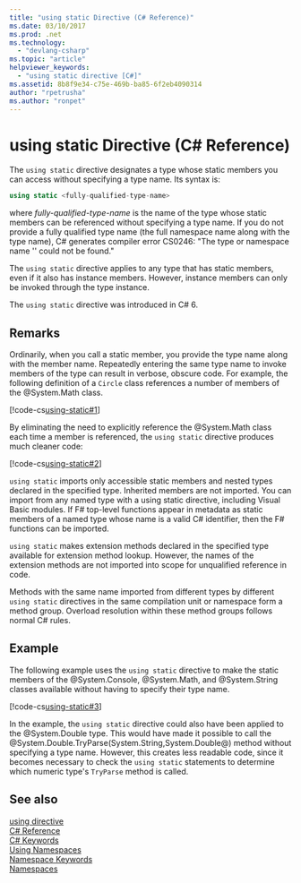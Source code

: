 ```yaml
---
title: "using static Directive (C# Reference)"
ms.date: 03/10/2017
ms.prod: .net
ms.technology: 
  - "devlang-csharp"
ms.topic: "article"
helpviewer_keywords: 
  - "using static directive [C#]"
ms.assetid: 8b8f9e34-c75e-469b-ba85-6f2eb4090314
author: "rpetrusha"
ms.author: "ronpet"
---
```

# using static Directive (C# Reference)

The `using static` directive designates a type whose static members you can access without specifying a type name. Its syntax is:

```csharp
using static <fully-qualified-type-name>
```

where *fully-qualified-type-name* is the name of the type whose static members can be referenced without specifying a type name. If you do not provide a fully qualified type name (the full namespace name along with the type name), C# generates compiler error CS0246: "The type or namespace name '<type-name>' could not be found."

The `using static` directive applies to any type that has static members, even if it also has instance members. However, instance members can only be invoked through the type instance.

The `using static` directive was introduced in C# 6.

## Remarks
 
Ordinarily, when you call a static member, you provide the type name along with the member name. Repeatedly entering the same type name to invoke members of the type can result in verbose, obscure code. For example, the following definition of a `Circle` class references a number of members of the @System.Math class.
  
[!code-cs[using-static#1](../../../../samples/snippets/csharp/language-reference/keywords/using/using-static1.cs#1)]

By eliminating the need to explicitly reference the @System.Math class each time a member is referenced, the `using static` directive produces much cleaner code:

[!code-cs[using-static#2](../../../../samples/snippets/csharp/language-reference/keywords/using/using-static2.cs#1)]

`using static` imports only accessible static members and nested types declared in the specified type.  Inherited members are not imported.  You can import from any named type with a using static directive, including Visual Basic modules.  If F# top-level functions appear in metadata as static members of a named type whose name is a valid C# identifier, then the F# functions can be imported.  
  
 `using static` makes extension methods declared in the specified type available for extension method lookup.  However, the names of the extension methods are not imported into scope for unqualified reference in code.  
  
 Methods with the same name imported from different types by different `using static` directives in the same compilation unit or namespace form a method group.  Overload resolution within these method groups follows normal C# rules.  
  
## Example

The following example uses the `using static` directive to make the static members of the @System.Console, @System.Math, and @System.String classes available without having to specify their type name.

[!code-cs[using-static#3](../../../../samples/snippets/csharp/language-reference/keywords/using/using-static3.cs)]

In the example, the `using static` directive could also have been applied to the @System.Double type. This would have made it possible to call the @System.Double.TryParse(System.String,System.Double@) method without specifying a type name. However, this creates less readable code, since it becomes necessary to check the `using static` statements to determine which numeric type's `TryParse` method is called.

## See also

[using directive](using-directive.md)   
[C# Reference](../../../csharp/language-reference/index.md)   
[C# Keywords](../../../csharp/language-reference/keywords/index.md)   
[Using Namespaces](../../../csharp/programming-guide/namespaces/using-namespaces.md)   
[Namespace Keywords](../../../csharp/language-reference/keywords/namespace-keywords.md)   
[Namespaces](../../../csharp/programming-guide/namespaces/index.md)   
